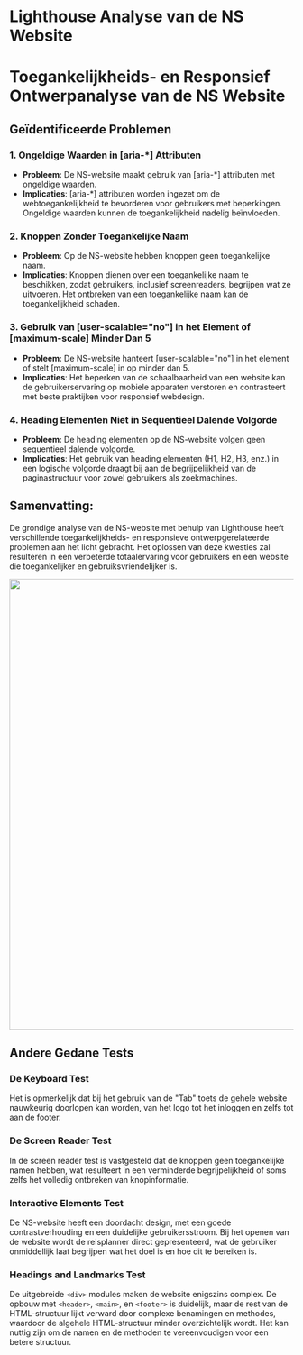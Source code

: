 # Lighthouse Analyse van de NS Website

# Toegankelijkheids- en Responsief Ontwerpanalyse van de NS Website

## Geïdentificeerde Problemen

### 1. Ongeldige Waarden in [aria-*] Attributen
   - **Probleem**: De NS-website maakt gebruik van [aria-*] attributen met ongeldige waarden.
   - **Implicaties**: [aria-*] attributen worden ingezet om de webtoegankelijkheid te bevorderen voor gebruikers met beperkingen. Ongeldige waarden kunnen de toegankelijkheid nadelig beïnvloeden.

### 2. Knoppen Zonder Toegankelijke Naam
   - **Probleem**: Op de NS-website hebben knoppen geen toegankelijke naam.
   - **Implicaties**: Knoppen dienen over een toegankelijke naam te beschikken, zodat gebruikers, inclusief screenreaders, begrijpen wat ze uitvoeren. Het ontbreken van een toegankelijke naam kan de toegankelijkheid schaden.

### 3. Gebruik van [user-scalable="no"] in het <meta name="viewport"> Element of [maximum-scale] Minder Dan 5
   - **Probleem**: De NS-website hanteert [user-scalable="no"] in het <meta name="viewport"> element of stelt [maximum-scale] in op minder dan 5.
   - **Implicaties**: Het beperken van de schaalbaarheid van een website kan de gebruikerservaring op mobiele apparaten verstoren en contrasteert met beste praktijken voor responsief webdesign.

### 4. Heading Elementen Niet in Sequentieel Dalende Volgorde
   - **Probleem**: De heading elementen op de NS-website volgen geen sequentieel dalende volgorde.
   - **Implicaties**: Het gebruik van heading elementen (H1, H2, H3, enz.) in een logische volgorde draagt bij aan de begrijpelijkheid van de paginastructuur voor zowel gebruikers als zoekmachines.

## Samenvatting:

De grondige analyse van de NS-website met behulp van Lighthouse heeft verschillende toegankelijkheids- en responsieve ontwerpgerelateerde problemen aan het licht gebracht. Het oplossen van deze kwesties zal resulteren in een verbeterde totaalervaring voor gebruikers en een website die toegankelijker en gebruiksvriendelijker is.




<img src="https://i.imgur.com/vWrzYks.png" width="800">

## Andere Gedane Tests

### De Keyboard Test

Het is opmerkelijk dat bij het gebruik van de "Tab" toets de gehele website nauwkeurig doorlopen kan worden, van het logo tot het inloggen en zelfs tot aan de footer.

### De Screen Reader Test

In de screen reader test is vastgesteld dat de knoppen geen toegankelijke namen hebben, wat resulteert in een verminderde begrijpelijkheid of soms zelfs het volledig ontbreken van knopinformatie.

### Interactive Elements Test

De NS-website heeft een doordacht design, met een goede contrastverhouding en een duidelijke gebruikersstroom. Bij het openen van de website wordt de reisplanner direct gepresenteerd, wat de gebruiker onmiddellijk laat begrijpen wat het doel is en hoe dit te bereiken is.

### Headings and Landmarks Test

De uitgebreide ```<div>``` modules maken de website enigszins complex. De opbouw met ```<header>```, ```<main>```, en ```<footer>``` is duidelijk, maar de rest van de HTML-structuur lijkt verward door complexe benamingen en methodes, waardoor de algehele HTML-structuur minder overzichtelijk wordt. Het kan nuttig zijn om de namen en de methoden te vereenvoudigen voor een betere structuur.

